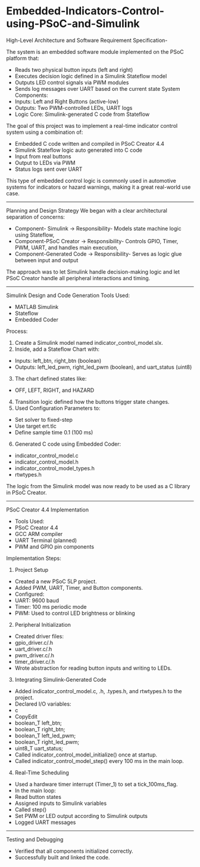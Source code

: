 # Embedded-Indicators-Control-using-PSoC-and-Simulink


High-Level Architecture and Software Requirement Specification-
   
The system is an embedded software module implemented on the PSoC platform that:
- Reads two physical button inputs (left and right)
- Executes decision logic defined in a Simulink Stateflow model
- Outputs LED control signals via PWM modules
- Sends log messages over UART based on the current state
System Components:
- Inputs: Left and Right Buttons (active-low)
- Outputs: Two PWM-controlled LEDs, UART logs
- Logic Core: Simulink-generated C code from Stateflow
  
The goal of this project was to implement a real-time indicator control system using a combination of:

-	Embedded C code written and compiled in PSoC Creator 4.4
-	Simulink Stateflow logic auto generated into C code
-	Input from real buttons
-	Output to LEDs via PWM
-	Status logs sent over UART
  
This type of embedded control logic is commonly used in automotive systems for indicators or hazard warnings, making it a great real-world use case.
________________________________________
Planning and Design Strategy
We began with a clear architectural separation of concerns:
- Component- Simulink	          ->          Responsibility- Models state machine logic using Stateflow, 
- Component-PSoC Creator	      ->         Responsibility- Controls GPIO, Timer, PWM, UART, and handles main execution, 
- Component-Generated Code	      ->        Responsibility- Serves as logic glue between input and output

The approach was to let Simulink handle decision-making logic and let PSoC Creator handle all peripheral interactions and timing.
________________________________________
Simulink Design and Code Generation
Tools Used:
-	MATLAB Simulink
-	Stateflow
-	Embedded Coder
  
Process:

1.	Create a Simulink model named indicator_control_model.slx.
2.	Inside, add a Stateflow Chart with:
-	Inputs: left_btn, right_btn (boolean)
-	Outputs: left_led_pwm, right_led_pwm (boolean), and uart_status (uint8)
3.	The chart defined states like:
-	OFF, LEFT, RIGHT, and HAZARD
4.	Transition logic defined how the buttons trigger state changes.
5.	Used Configuration Parameters to:
-	Set solver to fixed-step
-	Use target ert.tlc
-	Define sample time 0.1 (100 ms)
6.	Generated C code using Embedded Coder:
-	indicator_control_model.c
-	indicator_control_model.h
-	indicator_control_model_types.h
-	rtwtypes.h
  
The logic from the Simulink model was now ready to be used as a C library in PSoC Creator.

________________________________________

PSoC Creator 4.4 Implementation


- Tools Used:
-	PSoC Creator 4.4
-	GCC ARM compiler
-	UART Terminal (planned)
-	PWM and GPIO pin components
  
Implementation Steps:

1. Project Setup
   
-	Created a new PSoC 5LP project.
-	Added PWM, UART, Timer, and Button components.
-	Configured:
-	UART: 9600 baud
-	Timer: 100 ms periodic mode
-	PWM: Used to control LED brightness or blinking
2. Peripheral Initialization
 	
-	Created driver files:
-	gpio_driver.c/.h
-	uart_driver.c/.h
-	pwm_driver.c/.h
-	timer_driver.c/.h
-	Wrote abstraction for reading button inputs and writing to LEDs.
  
3. Integrating Simulink-Generated Code
   
-	Added indicator_control_model.c, .h, .types.h, and rtwtypes.h to the project.
-	Declared I/O variables:
- c
- CopyEdit
- boolean_T left_btn;
- boolean_T right_btn;
- boolean_T left_led_pwm;
- boolean_T right_led_pwm;
- uint8_T uart_status;
-	Called indicator_control_model_initialize() once at startup.
-	Called indicator_control_model_step() every 100 ms in the main loop.
  
4. Real-Time Scheduling
   
-	Used a hardware timer interrupt (Timer_1) to set a tick_100ms_flag.
-	In the main loop:
-	Read button states
-	Assigned inputs to Simulink variables
-	Called step()
-	Set PWM or LED output according to Simulink outputs
-	Logged UART messages
________________________________________

Testing and Debugging

-	Verified that all components initialized correctly.
-	Successfully built and linked the code.
